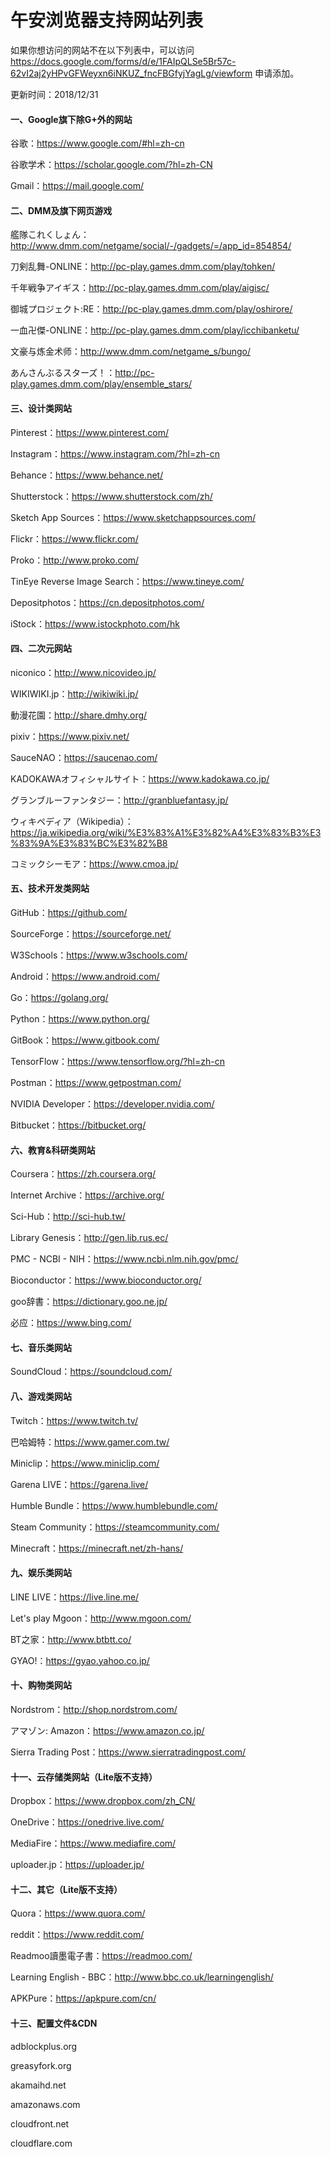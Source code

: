 # 午安浏览器支持网站列表

如果你想访问的网站不在以下列表中，可以访问 https://docs.google.com/forms/d/e/1FAIpQLSe5Br57c-62vI2aj2yHPvGFWeyxn6iNKUZ_fncFBGfyjYagLg/viewform 申请添加。

更新时间：2018/12/31

#### 一、Google旗下除G+外的网站

谷歌：https://www.google.com/#hl=zh-cn

谷歌学术：https://scholar.google.com/?hl=zh-CN

Gmail：https://mail.google.com/

#### 二、DMM及旗下网页游戏

艦隊これくしょん：http://www.dmm.com/netgame/social/-/gadgets/=/app_id=854854/

刀剣乱舞-ONLINE：http://pc-play.games.dmm.com/play/tohken/

千年戦争アイギス：http://pc-play.games.dmm.com/play/aigisc/

御城プロジェクト:RE：http://pc-play.games.dmm.com/play/oshirore/

一血卍傑-ONLINE：http://pc-play.games.dmm.com/play/icchibanketu/

文豪与炼金术师：http://www.dmm.com/netgame_s/bungo/

あんさんぶるスターズ！：http://pc-play.games.dmm.com/play/ensemble_stars/

#### 三、设计类网站

Pinterest：https://www.pinterest.com/ 

Instagram：https://www.instagram.com/?hl=zh-cn

Behance：https://www.behance.net/

Shutterstock：https://www.shutterstock.com/zh/

Sketch App Sources：https://www.sketchappsources.com/

Flickr：https://www.flickr.com/

Proko：http://www.proko.com/

TinEye Reverse Image Search：https://www.tineye.com/

Depositphotos：https://cn.depositphotos.com/

iStock：https://www.istockphoto.com/hk

#### 四、二次元网站

niconico：http://www.nicovideo.jp/

WIKIWIKI.jp：http://wikiwiki.jp/

動漫花園：http://share.dmhy.org/

pixiv：https://www.pixiv.net/

SauceNAO：https://saucenao.com/

KADOKAWAオフィシャルサイト：https://www.kadokawa.co.jp/

グランブルーファンタジー：http://granbluefantasy.jp/

ウィキペディア（Wikipedia）：https://ja.wikipedia.org/wiki/%E3%83%A1%E3%82%A4%E3%83%B3%E3%83%9A%E3%83%BC%E3%82%B8

コミックシーモア：https://www.cmoa.jp/

#### 五、技术开发类网站

GitHub：https://github.com/

SourceForge：https://sourceforge.net/

W3Schools：https://www.w3schools.com/

Android：https://www.android.com/

Go：https://golang.org/

Python：https://www.python.org/

GitBook：https://www.gitbook.com/

TensorFlow：https://www.tensorflow.org/?hl=zh-cn

Postman：https://www.getpostman.com/

NVIDIA Developer：https://developer.nvidia.com/

Bitbucket：https://bitbucket.org/

#### 六、教育&科研类网站

Coursera：https://zh.coursera.org/

Internet Archive：https://archive.org/

Sci-Hub：http://sci-hub.tw/

Library Genesis：http://gen.lib.rus.ec/

PMC - NCBI - NIH：https://www.ncbi.nlm.nih.gov/pmc/

Bioconductor：https://www.bioconductor.org/

goo辞書：https://dictionary.goo.ne.jp/

必应：https://www.bing.com/

#### 七、音乐类网站

SoundCloud：https://soundcloud.com/

#### 八、游戏类网站

Twitch：https://www.twitch.tv/

巴哈姆特：https://www.gamer.com.tw/

Miniclip：https://www.miniclip.com/

Garena LIVE：https://garena.live/

Humble Bundle：https://www.humblebundle.com/

Steam Community：https://steamcommunity.com/

Minecraft：https://minecraft.net/zh-hans/

#### 九、娱乐类网站

LINE LIVE：https://live.line.me/

Let's play Mgoon：http://www.mgoon.com/

BT之家：http://www.btbtt.co/

GYAO!：https://gyao.yahoo.co.jp/

#### 十、购物类网站

Nordstrom：http://shop.nordstrom.com/

アマゾン: Amazon：https://www.amazon.co.jp/

Sierra Trading Post：https://www.sierratradingpost.com/

#### 十一、云存储类网站（Lite版不支持）

Dropbox：https://www.dropbox.com/zh_CN/

OneDrive：https://onedrive.live.com/

MediaFire：https://www.mediafire.com/

uploader.jp：https://uploader.jp/

#### 十二、其它（Lite版不支持）

Quora：https://www.quora.com/

reddit：https://www.reddit.com/

Readmoo讀墨電子書：https://readmoo.com/

Learning English - BBC：http://www.bbc.co.uk/learningenglish/

APKPure：https://apkpure.com/cn/

#### 十三、配置文件&CDN

adblockplus.org

greasyfork.org

akamaihd.net

amazonaws.com

cloudfront.net

cloudflare.com
